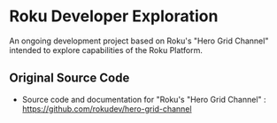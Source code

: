 # Roku Developer Exploration

An ongoing development project based on Roku's "Hero Grid Channel" intended to explore capabilities of the Roku Platform.

## Original Source Code
- Source code and documentation for "Roku's "Hero Grid Channel" : https://github.com/rokudev/hero-grid-channel
